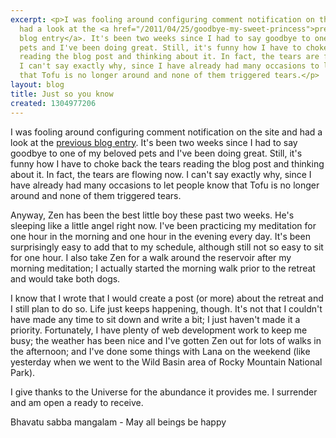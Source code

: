 ```yaml
---
excerpt: <p>I was fooling around configuring comment notification on the site and
  had a look at the <a href="/2011/04/25/goodbye-my-sweet-princess">previous
  blog entry</a>. It's been two weeks since I had to say goodbye to one of my beloved
  pets and I've been doing great. Still, it's funny how I have to choke back the tears
  reading the blog post and thinking about it. In fact, the tears are flowing now.
  I can't say exactly why, since I have already had many occasions to let people know
  that Tofu is no longer around and none of them triggered tears.</p>
layout: blog
title: Just so you know
created: 1304977206
---
```

<p>I was fooling around configuring comment notification on the site and had a look at the <a href="/2011/04/25/goodbye-my-sweet-princess">previous blog entry</a>. It's been two weeks since I had to say goodbye to one of my beloved pets and I've been doing great. Still, it's funny how I have to choke back the tears reading the blog post and thinking about it. In fact, the tears are flowing now. I can't say exactly why, since I have already had many occasions to let people know that Tofu is no longer around and none of them triggered tears.</p>
<p>Anyway, Zen has been the best little boy these past two weeks. He's sleeping like a little angel right now. I've been practicing my meditation for one hour in the morning and one hour in the evening every day. It's been surprisingly easy to add that to my schedule, although still not so easy to sit for one hour. I also take Zen for a walk around the reservoir after my morning meditation; I actually started the morning walk prior to the retreat and would take both dogs.</p>
<p>I know that I wrote that I would create a post (or more) about the retreat and I still plan to do so. Life just keeps happening, though. It's not that I couldn't have made any time to sit down and write a bit; I just haven't made it a priority. Fortunately, I have plenty of web development work to keep me busy; the weather has been nice and I've gotten Zen out for lots of walks in the afternoon; and I've done some things with Lana on the weekend (like yesterday when we went to the Wild Basin area of Rocky Mountain National Park).</p>
<p>I give thanks to the Universe for the abundance it provides me. I surrender and am open a ready to receive.</p>
<p>Bhavatu sabba mangalam - May all beings be happy</p>
